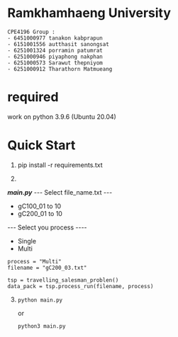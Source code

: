 # Ramkhamhaeng University
```
CPE4196 Group :
- 6451000977 tanakon kabprapun
- 6151001556 autthasit sanongsat
- 6251001324 porramin patumrat
- 6251000946 piyaphong nakphan
- 6251000573 Sarawut thepniyom
- 6251000912 Tharathorn Matmueang
```

# required
work on python 3.9.6 (Ubuntu 20.04)

# Quick Start
1. pip install -r requirements.txt
 
2. 
***main.py***
--- Select file_name.txt --- 
- gC100_01 to 10
- gC200_01 to 10

--- Select you process ----
- Single
- Multi

```
process = "Multi"
filename = "gC200_03.txt"

tsp = travelling_salesman_problen()
data_pack = tsp.process_run(filename, process)
```
 
3.  ```
    python main.py
    ```
    or
    ```
    python3 main.py
    ```
